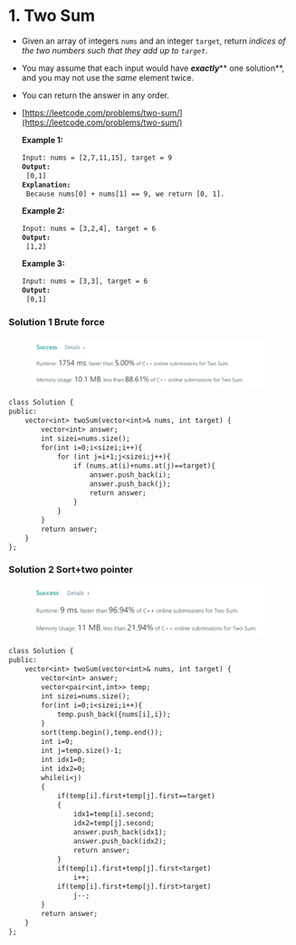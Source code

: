# 1. Two Sum

* Given an array of integers `nums` and an integer `target`, return _indices of the two numbers such that they add up to `target`_.
* You may assume that each input would have _**exactly**_** one solution**, and you may not use the _same_ element twice.
* You can return the answer in any order.
*   [https://leetcode.com/problems/two-sum/](https://leetcode.com/problems/two-sum/)

    &#x20;

    **Example 1:**

    <pre><code>Input: nums = [2,7,11,15], target = 9
    <strong>Output:
    </strong> [0,1]
    <strong>Explanation:
    </strong> Because nums[0] + nums[1] == 9, we return [0, 1].</code></pre>

    **Example 2:**

    <pre><code>Input: nums = [3,2,4], target = 6
    <strong>Output:
    </strong> [1,2]</code></pre>

    **Example 3:**

    <pre><code>Input: nums = [3,3], target = 6
    <strong>Output:
    </strong> [0,1]</code></pre>



### Solution 1 Brute force

### &#x20;

<figure><img src="../.gitbook/assets/image (3).png" alt=""><figcaption></figcaption></figure>

```
class Solution {
public:
    vector<int> twoSum(vector<int>& nums, int target) {
        vector<int> answer;
        int sizei=nums.size();
        for(int i=0;i<sizei;i++){
            for (int j=i+1;j<sizei;j++){
                if (nums.at(i)+nums.at(j)==target){
                    answer.push_back(i);
                    answer.push_back(j);
                    return answer;
                }
            }
        }
        return answer;
    }
};
```

### Solution 2 Sort+two pointer

<figure><img src="../.gitbook/assets/image (4) (2).png" alt=""><figcaption></figcaption></figure>

```
class Solution {
public:
    vector<int> twoSum(vector<int>& nums, int target) {
        vector<int> answer;
        vector<pair<int,int>> temp;
        int sizei=nums.size();
        for(int i=0;i<sizei;i++){
            temp.push_back({nums[i],i});
        }
        sort(temp.begin(),temp.end());
        int i=0;
        int j=temp.size()-1;
        int idx1=0;
        int idx2=0;
        while(i<j)
        {
            if(temp[i].first+temp[j].first==target)
            {
                idx1=temp[i].second;
                idx2=temp[j].second;
                answer.push_back(idx1);
                answer.push_back(idx2);
                return answer;
            }
            if(temp[i].first+temp[j].first<target)
                i++;
            if(temp[i].first+temp[j].first>target)
                j--;
        }
        return answer;
    }
};
```
